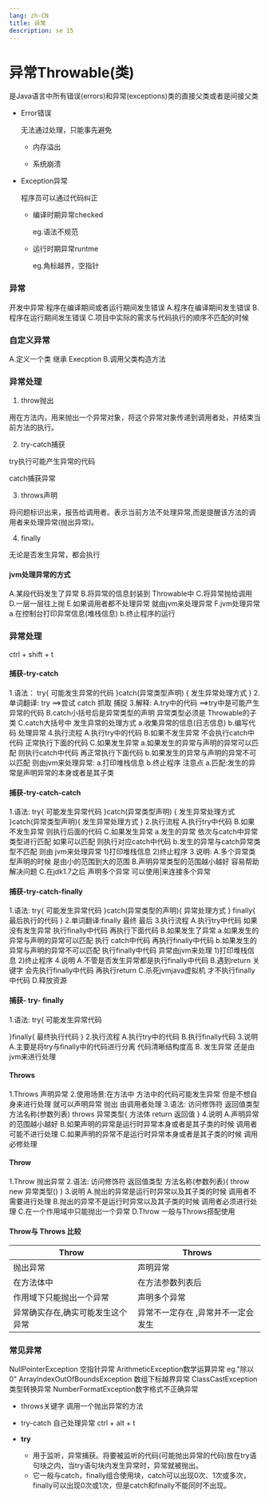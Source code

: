 ```yaml
---
lang: zh-CN
title: 异常
description: se 15
---
```



# 异常Throwable(类)

是Java语言中所有错误(errors)和异常(exceptions)类的直接父类或者是间接父类

- Error错误

  无法通过处理，只能事先避免

  - 内存溢出

  - 系统崩溃

- Exception异常

  程序员可以通过代码纠正

  - 编译时期异常checked

    eg.语法不规范

  - 运行时期异常runtme

	eg.角标越界，空指针

### 异常

开发中异常:程序在编译期间或者运行期间发生错误
A.程序在编译期间发生错误
B.程序在运行期间发生错误
C.项目中实际的需求与代码执行的顺序不匹配的时候


### 自定义异常
A.定义一个类 继承 Execption
B.调用父类构造方法


### 异常处理

1. throw抛出

  ⽤在⽅法内，⽤来抛出⼀个异常对象，将这个异常对象传递到调⽤者处，并结束当前⽅法的执⾏。

2. try-catch捕获

  try执行可能产生异常的代码

  catch捕获异常

3. throws声明

  将问题标识出来，报告给调⽤者。表示当前⽅法不处理异常,⽽是提醒该⽅法的调⽤者来处理异常(抛出异常)。

4. finally

  无论是否发生异常，都会执行


#### jvm处理异常的方式

A.某段代码发生了异常
B.将异常的信息封装到 Throwable中
C.将异常抛给调用
D.一层一层往上抛
E.如果调用者都不处理异常 就由jvm来处理异常
F.jvm处理异常
a.在控制台打印异常信息(堆栈信息)  b.终止程序的运行

### 异常处理

ctrl + shift + t

#### 捕获-try-catch

1.语法：
try{
可能发生异常的代码
}catch(异常类型声明) {
发生异常处理方式
}
2.单词翻译: try ==>尝试    catch 抓取 捕捉
3.解释:
A.try中的代码  ==>try中是可能产生异常的代码
B.catch小括号后是异常类型的声明  异常类型必须是 Throwable的子类
C.catch大括号中 发生异常的处理方式 a.收集异常的信息(日志信息)  b.编写代码 处理异常
4.执行流程
A.执行try中的代码
B.如果不发生异常  不会执行catch中代码 正常执行下面的代码
C.如果发生异常
a.如果发生的异常与声明的异常可以匹配   则执行catch中代码 再正常执行下面代码
b.如果发生的异常与声明的异常不可以匹配 则由jvm来处理异常: a.打印堆栈信息  b.终止程序
注意点
a.匹配:发生的异常是声明异常的本身或者是其子类



#### 捕获-try-catch-catch

1.语法:
try{
可能发生异常代码
}catch(异常类型声明) {
发生异常处理方式
}catch(异常类型声明){
发生异常处理方式
}
2.执行流程
A.执行try中代码
B.如果不发生异常 则执行后面的代码
C.如果发生异常
a.发生的异常 依次与catch中异常类型进行匹配 如果可以匹配 则执行对应catch中代码
b.发生的异常与catch异常类型不匹配 则由 jvm来处理异常
1)打印堆栈信息  2)终止程序
3.说明:
A.多个异常类型声明的时候 是由小的范围到大的范围
B.声明异常类型的范围越小越好 容易帮助解决问题
C.在jdk1.7之后 声明多个异常 可以使用|来连接多个异常





#### 捕获-try-catch-finally

1.语法:
try{
可能发生异常代码
}catch(异常类型的声明){
异常处理方式
} finally{
最后执行的代码
}
2.单词翻译:finally 最终 最后
3.执行流程
A.执行try中代码  如果没有发生异常  执行finally中代码  再执行下面代码
B.如果发生了异常
a.如果发生的异常与声明的异常可以匹配 执行 catch中代码 再执行finally中代码
b.如果发生的异常与声明的异常不可以匹配 执行finally中代码
异常由jvm来处理   1)打印堆栈信息  2)终止程序
4.说明
A.不管是否发生异常都是执行finally中代码
B.遇到return 关键字 会先执行finally中代码 再执行return
C.杀死jvmjava虚拟机 才不执行finally中代码
D.释放资源



#### 捕获- try- finally

1.语法:
try{
可能发生异常代码

}finally{
最终执行代码
}
2.执行流程
A.执行try中的代码
B.执行finally代码
3.说明
A.主要是将try与finally中的代码进行分离 代码清晰结构度高
B. 发生异常 还是由jvm来进行处理



#### Throws

1.Throws 声明异常
2.使用场景:在方法中 方法中的代码可能发生异常 但是不想自身来进行处理 就可以声明异常 抛出 由调用者处理
3.语法:
访问修饰符  返回值类型 方法名称(参数列表) throws  异常类型{
方法体
return 返回值
}
4.说明
A.声明异常的范围越小越好
B.如果声明的异常是运行时异常本身或者是其子类的时候 调用者可能不进行处理
C.如果声明的异常不是运行时异常本身或者是其子类的时候 调用必修处理



#### Throw

1.Throw 抛出异常
2.语法:
访问修饰符  返回值类型 方法名称(参数列表){
throw  new 异常类型()
}
3.说明
A.抛出的异常是运行时异常以及其子类的时候 调用者不需要进行处理
B.抛出的异常不是运行时异常以及其子类的时候 调用者必须进行处理
C.在一个作用域中只能抛出一个异常
D.Throw 一般与Throws搭配使用



#### Throw与 Throws 比较

|Throw|Throws|
|-|-|
|抛出异常|声明异常|
|在方法体中|在方法参数列表后|
|作用域下只能抛出一个异常|声明多个异常|
|异常确实存在,确实可能发生这个异常|异常不一定存在 ,异常并不一定会发生|


### 常见异常

NullPointerException 空指针异常
ArithmeticException数学运算异常 eg."除以0"
ArrayIndexOutOfBoundsException 数组下标越界异常
ClassCastException类型转换异常
NumberFormatException数字格式不正确异常

- throws关键字 调用一个抛出异常的方法
- try-catch 自己处理异常 ctrl + alt + t

- **try**
    - 用于监听，异常捕获。将要被监听的代码(可能抛出异常的代码)放在try语句块之内，当try语句块内发生异常时，异常就被抛出。
    - 它一般与catch，finally组合使用块，catch可以出现0次、1次或多次，finally可以出现0次或1次，但是catch和finally不能同时不出现。